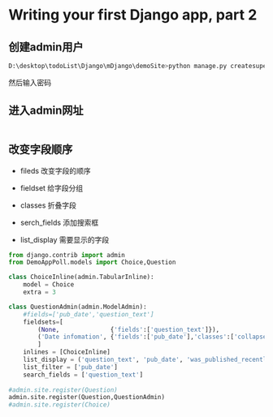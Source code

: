 # Writing your first Django app, part 2

## 创建admin用户

```python
D:\desktop\todoList\Django\mDjango\demoSite>python manage.py createsuperuser

```

然后输入密码

## 进入admin网址

```python


```

## 改变字段顺序

* fileds 改变字段的顺序

* fieldset 给字段分组

* classes  折叠字段

* serch_fields 添加搜索框

* list_display 需要显示的字段


```python
from django.contrib import admin
from DemoAppPoll.models import Choice,Question

class ChoiceInline(admin.TabularInline):
    model = Choice
    extra = 3

class QuestionAdmin(admin.ModelAdmin):
    #fields=['pub_date','question_text']
    fieldsets=[
        (None,              {'fields':['question_text']}),
        ('Date infomation', {'fields':['pub_date'],'classes':['collapse']}),
        ]
    inlines = [ChoiceInline]
    list_display = ('question_text', 'pub_date', 'was_published_recently')
    list_filter = ['pub_date']
    search_fields = ['question_text']
    
#admin.site.register(Question)
admin.site.register(Question,QuestionAdmin)
#admin.site.register(Choice)

```